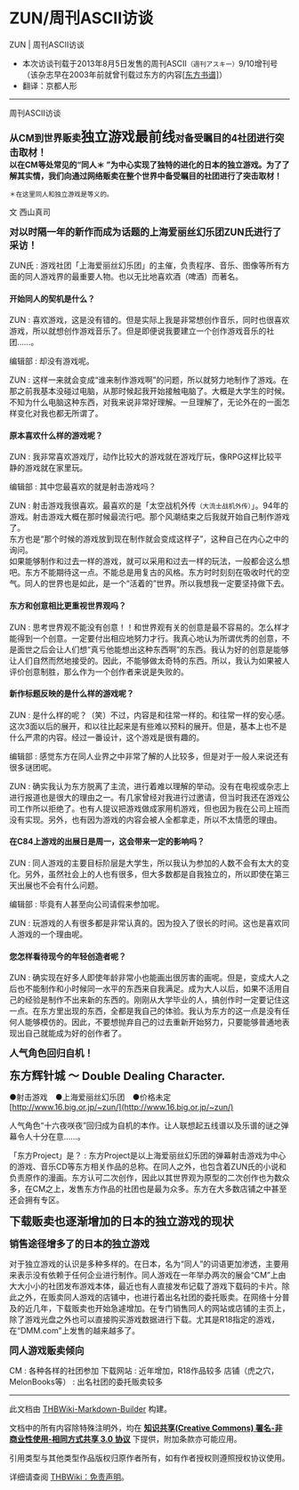 # ZUN/周刊ASCII访谈

<!-- source html: G:\repos\THBWiki-Markdown-Builder\THBWikiMarkdown\Temp\main\b\bb\ns0%3AZUN%2F%E5%91%A8%E5%88%8AASCII%E8%AE%BF%E8%B0%88.html -->

ZUN | 周刊ASCII访谈

- 本次访谈刊载于2013年8月5日发售的周刊ASCII<small>（週刊アスキー）</small>9/10增刊号 （该杂志早在2003年前就曾刊载过东方的内容[&#91;东方书谱&#93;](./东方书谱.md)）
- 翻译：京都人形

  
  

  

___

  
  

  

[](./文件-周刊ASCII访谈.jpg.md)  [](./文件-周刊ASCII访谈.jpg.md)周刊ASCII访谈
  
 **<big>从CM到世界贩卖<big><big>独立游戏最前线</big></big>对备受瞩目的4社团进行突击取材！</big>  
以在CM等处常见的“同人＊
”为中心实现了独特的进化的日本的独立游戏。为了了解其实情，我们向通过网络贩卖在整个世界中备受瞩目的社团进行了突击取材！**   

<small>＊在这里同人和独立游戏是等义的。</small>
  
  
文 西山真司
  
  
  

  
  
 **<big>对以时隔一年的新作而成为话题的上海爱丽丝幻乐团ZUN氏进行了采访！</big>** 
  

[](./文件-周刊ASCII访谈插图1.jpg.md)  [](./文件-周刊ASCII访谈插图1.jpg.md)
ZUN氏
: 游戏社团「上海爱丽丝幻乐团」的主催，负责程序、音乐、图像等所有方面的同人游戏界的最重要人物。也以无比地喜欢酒（啤酒）而著名。


#### 开始同人的契机是什么？
ZUN
: 喜欢游戏，这是没有错的。但是实际上我是非常想创作音乐，同时也很喜欢游戏，所以就想创作游戏音乐了。但是即便说我要建立一个创作游戏音乐的社团……。

编辑部
: 却没有游戏呢。

ZUN
: 这样一来就会变成“谁来制作游戏啊”的问题，所以就努力地制作了游戏。在那之前我基本没碰过电脑，从那时候起我开始接触电脑了。大概是大学生的时候。不知为什么电脑这种东西，对我来说非常好理解。一旦理解了，无论外在的一面怎样变化对我也都无所谓了。


#### 原本喜欢什么样的游戏呢？
ZUN
: 我非常喜欢游戏厅，动作比较大的游戏就在游戏厅玩，像RPG这样比较平静的游戏就在家里玩。

编辑部
: 其中您最喜欢的就是射击游戏吗？

ZUN
: 射击游戏我很喜欢。最喜欢的是「太空战机外传<small>（大流士战机外传）</small>」。94年的游戏。射击游戏大概在那时候最流行吧。那个风潮结束之后我就开始自己制作游戏了。  
东方也是“那个时候的游戏放到现在制作就会变成这样子”，这种自己在内心之中的询问。  
如果能够制作和过去一样的游戏，就可以采用和过去一样的玩法，一般都会这么想吧。东方不能期待这一点。不能总是用复古的风格。东方时时刻刻在吸收时代的空气。同人的世界也是如此，是一个“活着的”世界。所以我想我一定要坚持做下去。


#### 东方和创意相比更重视世界观吗？
ZUN
: 思考世界观不能没有创意！！和世界观有关的创意是最不容易的。怎么样才能得到一个创意。一定要付出相应地努力才行。我真心地认为所谓优秀的创意，不是面世之后会让人们想“真亏他能想出这种东西啊”的东西。我认为好的创意是能够让人们自然而然地接受的。因此，不能够做太奇特的东西。所以，我认为如果被人评价创意制胜，那么作为一个创作者来说是失败的。


#### 新作标题反映的是什么样的游戏呢？
ZUN
: 是什么样的呢？（笑）不过，内容是和往常一样的。和往常一样的安心感。这次3面以后的展开，和以往比起来是有些难以预料的展开。但是，基本上也不是什么严肃的内容。经过一番设计，这个游戏是很有趣的。

编辑部
: 感觉东方在同人业界之中非常了解的人比较多，但是对于一般人来说还有很多谜团呢。

ZUN
: 确实我认为东方脱离了主流，进行着难以理解的举动。没有在电视或杂志上进行报道也是很大的理由之一。有几家曾经对我进行过邀请，但当时我还在游戏公司工作所以拒绝了。也有人提议把游戏做成家用机游戏，但也因为我在公司上班而没有实现。另外，也有因为游戏的内容会被人全都拿走，所以不太情愿的理由。


#### 在C84上游戏的出展日是周一，这会带来一定的影响吗？
ZUN
: 同人游戏的主要目标阶层是大学生，所以我认为参加的人数不会有太大的变化。另外，虽然社会上的人也有很多，但大多数都是自我独立的，所以即使在第三天出展也不会有什么问题。

编辑部
: 毕竟有人甚至向公司请假来参加呢。

ZUN
: 玩游戏的人有很多都是非常认真的。因为投入了很长的时间。这也是喜欢同人游戏的一个理由呢。


#### 您怎样看待现今的年轻创造者呢？
ZUN
: 确实现在好多人即使年龄非常小也能画出很厉害的画呢。但是，变成大人之后也不能制作和小时候同一水平的东西来自我满足。成为大人以后，如果不活用自己的经验是制作不出来新的东西的。刚刚从大学毕业的人，搞创作时一定要记住这一点。在东方里出现的东西，全都是我自己的体验。我认为东方的这一点是没有任何人能够模仿的。因此，不要想抛弃自己的过去重新开始努力，只要能够普通地表现出自己就能成为好的创作者了。

  
  

  
  
 **<big>人气角色回归自机！</big>**   

 **<big><big>东方辉针城 ～ Double Dealing Character.</big></big>**   

●射击游戏　●上海爱丽丝幻乐团　●价格未定　[http://www.16.big.or.jp/~zun/](http://www.16.big.or.jp/~zun/)
  

[](./文件-周刊ASCII访谈插图2.jpg.md)  [](./文件-周刊ASCII访谈插图2.jpg.md)
[](./文件-周刊ASCII访谈插图3.jpg.md)  [](./文件-周刊ASCII访谈插图3.jpg.md)
  
人气角色“十六夜咲夜”回归成为自机的本作。让人联想起五线谱以及乐谱的谜之弹幕令人十分在意……。
  

「东方Project」是？
: 东方Project是以上海爱丽丝幻乐团的弹幕射击游戏为中心的游戏、音乐CD等东方相关作品的总称。在同人之外，也包含着ZUN氏的小说和负责原作的漫画。东方认可二次创作，因此以其世界观为原型的二次创作也为数众多，在CM之上，发售东方作品的社团也是最为众多。东方在大多数店铺之中甚至还会拥有专区。

  
  

  
  
 **<big><big>下载贩卖也逐渐增加的日本的独立游戏的现状</big></big>** 
  
  
 **<big>销售途径增多了的日本的独立游戏</big>** 
  
  
对于独立游戏的认识是多种多样的。在日本，名为“同人”的词语更加渗透，主要用来表示没有依赖于任何企业进行制作。同人游戏在一年举办两次的展会“CM”上由大大小小的社团发布游戏本体，最近也有人直接发布记载了游戏下载码的卡片。除此之外，在贩卖同人游戏的店铺中，也进行着出名社团的委托贩卖。在网络十分普及的近几年，下载贩卖也开始急遽增加。在专门销售同人的网站或店铺的主页上，除了游戏光盘之外也可以直接购买游戏数据进行下载。尤其是R18指定的游戏，在“DMM.com”上发售的越来越多了。
  
  
 **<big>同人游戏贩卖倾向</big>** 
  

CM
: 各种各样的社团参加
下载网站
: 近年增加，R18作品较多
店铺（虎之穴，MelonBooks等）
: 出名社团的委托贩卖较多





---

此文档由 [THBWiki-Markdown-Builder](https://github.com/Delsin-Yu/THBWiki-Markdown-Builder) 构建。

文档中的所有内容除特殊注明外，均在 [**知识共享(Creative Commons) 署名-非商业性使用-相同方式共享 3.0 协议**](https://creativecommons.org/licenses/by-sa/3.0/deed.zh-hans) 下提供，附加条款亦可能应用。

引用类型与其他类型作品版权归原作者所有，如有作者授权则遵照授权协议使用。

详细请查阅 [THBWiki：免责声明](https://thbwiki.cc/THBWiki:%E5%85%8D%E8%B4%A3%E5%A3%B0%E6%98%8E)。

